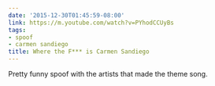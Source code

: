 ```yaml
---
date: '2015-12-30T01:45:59-08:00'
link: https://m.youtube.com/watch?v=PYhodCCUyBs
tags:
- spoof
- carmen sandiego
title: Where the F*** is Carmen Sandiego
---
```


Pretty funny spoof with the artists that made the theme song.
